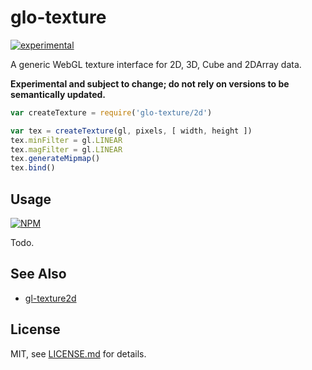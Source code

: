 # glo-texture

[![experimental](http://badges.github.io/stability-badges/dist/experimental.svg)](http://github.com/badges/stability-badges)

A generic WebGL texture interface for 2D, 3D, Cube and 2DArray data.

**Experimental and subject to change; do not rely on versions to be semantically updated.**

```js
var createTexture = require('glo-texture/2d')

var tex = createTexture(gl, pixels, [ width, height ])
tex.minFilter = gl.LINEAR
tex.magFilter = gl.LINEAR
tex.generateMipmap()
tex.bind()
```

## Usage

[![NPM](https://nodei.co/npm/glo-texture.png)](https://www.npmjs.com/package/glo-texture)

Todo.

## See Also

- [gl-texture2d](https://www.npmjs.com/package/gl-texture2d)

## License

MIT, see [LICENSE.md](http://github.com/mattdesl/glo-texture/blob/master/LICENSE.md) for details.
